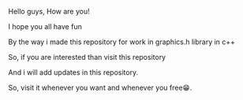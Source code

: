 Hello guys, How are you!

I hope you all have fun

By the way i made this repository for work in graphics.h library in c++

So, if you are interested than visit this repository

And i will add updates in this repository.

So, visit it whenever you want and whenever you free😁.
